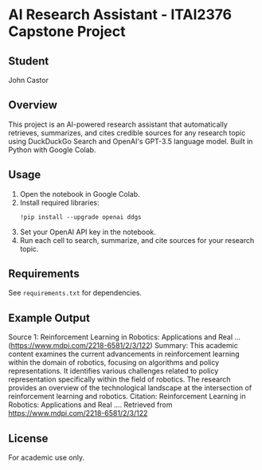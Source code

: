 # AI Research Assistant - ITAI2376 Capstone Project

## Student
John Castor

## Overview
This project is an AI-powered research assistant that automatically retrieves, summarizes, and cites credible sources for any research topic using DuckDuckGo Search and OpenAI's GPT-3.5 language model. Built in Python with Google Colab.

## Usage
1. Open the notebook in Google Colab.
2. Install required libraries:
    ```
    !pip install --upgrade openai ddgs
    ```
3. Set your OpenAI API key in the notebook.
4. Run each cell to search, summarize, and cite sources for your research topic.

## Requirements
See `requirements.txt` for dependencies.

## Example Output
Source 1: Reinforcement Learning in Robotics: Applications and Real ... (https://www.mdpi.com/2218-6581/2/3/122)
Summary: This academic content examines the current advancements in reinforcement learning within the domain of robotics, focusing on algorithms and policy representations. It identifies various challenges related to policy representation specifically within the field of robotics. The research provides an overview of the technological landscape at the intersection of reinforcement learning and robotics.
Citation: Reinforcement Learning in Robotics: Applications and Real .... Retrieved from https://www.mdpi.com/2218-6581/2/3/122

## License
For academic use only.
